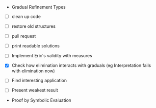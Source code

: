 - Gradual Refinement Types
 - [ ] clean up code
 - [ ] restore old structures
 - [ ] pull request 
 - [ ] print readable solutions 
 - [ ] Implement Eric's validity with measures 
 - [x] Check how elimination interacts with graduals (eg Interpretation fails with elimination now)
 - [ ] Find interesting application
 - [ ] Present weakest result 


- Proof by Symbolic Evaluation 